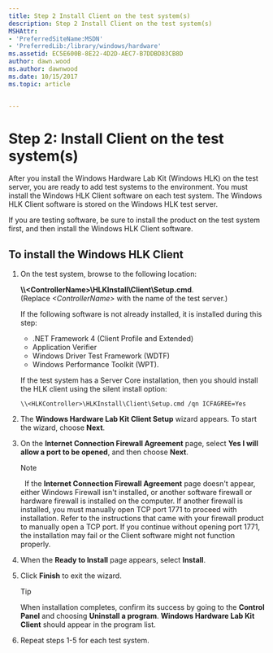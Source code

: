 ```yaml
---
title: Step 2 Install Client on the test system(s)
description: Step 2 Install Client on the test system(s)
MSHAttr:
- 'PreferredSiteName:MSDN'
- 'PreferredLib:/library/windows/hardware'
ms.assetid: EC5E600B-8E22-4D2D-AEC7-B7DDBD83CB8D
author: dawn.wood
ms.author: dawnwood
ms.date: 10/15/2017
ms.topic: article


---
```


# Step 2: Install Client on the test system(s)

After you install the Windows Hardware Lab Kit (Windows HLK) on the test server, you are ready to add test systems to the environment. You must install the Windows HLK Client software on each test system. The Windows HLK Client software is stored on the Windows HLK test server.

If you are testing software, be sure to install the product on the test system first, and then install the Windows HLK Client software.

## To install the Windows HLK Client

1.  On the test system, browse to the following location:

      **\\\\&lt;ControllerName&gt;\\HLKInstall\\Client\\Setup.cmd**.
      <br>(Replace *&lt;ControllerName&gt;* with the name of the test server.)

    If the following software is not already installed, it is installed during this step: 
    -  .NET Framework 4 (Client Profile and Extended) 
    -  Application Verifier 
    -  Windows Driver Test Framework (WDTF)
    -  Windows Performance Toolkit (WPT).

    If the test system has a Server Core installation, then you should install the HLK client using the silent install option:

    ```syntax
    \\<HLKController>\HLKInstall\Client\Setup.cmd /qn ICFAGREE=Yes
    ```         

2.  The **Windows Hardware Lab Kit Client Setup** wizard appears. To start the wizard, choose **Next**.

3.  On the **Internet Connection Firewall Agreement** page, select **Yes I will allow a port to be opened**, and then choose **Next**.

    >[!NOTE]
    >  If the **Internet Connection Firewall Agreement** page doesn't appear, either Windows Firewall isn't installed, or another software firewall or hardware firewall is installed on the computer. If another firewall is installed, you must manually open TCP port 1771 to proceed with installation. Refer to the instructions that came with your firewall product to manually open a TCP port. If you continue without opening port 1771, the installation may fail or the Client software might not function properly.

4.  When the **Ready to Install** page appears, select **Install**.

5.  Click **Finish** to exit the wizard.

    >[!TIP]
    >When installation completes, confirm its success by going to the **Control Panel** and choosing **Uninstall a program**. **Windows Hardware Lab Kit Client** should appear in the program list.

6.  Repeat steps 1-5 for each test system.

 

 






